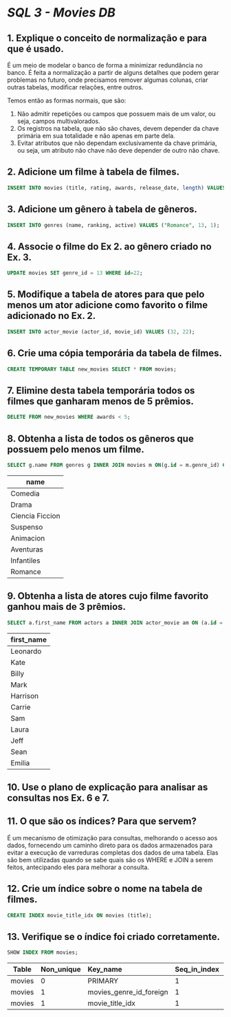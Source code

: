 # *SQL 3 - Movies DB*

## 1. Explique o conceito de normalização e para que é usado.

É um meio de modelar o banco de forma a minimizar redundância no banco. É feita a normalização a partir de alguns detalhes que podem gerar problemas no futuro, onde precisamos remover algumas colunas, criar outras tabelas, modificar relações, entre outros.

Temos então as formas normais, que são:
1. Não admitir repetições ou campos que possuem mais de um valor, ou seja, campos multivalorados.
2. Os registros na tabela, que não são chaves, devem depender da chave primária em sua totalidade e não apenas em parte dela.
3. Evitar atributos que não dependam exclusivamente da chave primária, ou seja, um atributo não chave não deve depender de outro não chave.

## 2. Adicione um filme à tabela de filmes.
```sql
INSERT INTO movies (title, rating, awards, release_date, length) VALUES ("Me Before You", 9.0, 5, '2016-06-16', 120);
```

## 3. Adicione um gênero à tabela de gêneros.
```sql
INSERT INTO genres (name, ranking, active) VALUES ("Romance", 13, 1);
```

## 4. Associe o filme do Ex 2. ao gênero criado no Ex. 3.
```sql
UPDATE movies SET genre_id = 13 WHERE id=22;
```

## 5. Modifique a tabela de atores para que pelo menos um ator adicione como favorito o filme adicionado no Ex. 2.
```sql
INSERT INTO actor_movie (actor_id, movie_id) VALUES (32, 22);
```

## 6. Crie uma cópia temporária da tabela de filmes.
```sql
CREATE TEMPORARY TABLE new_movies SELECT * FROM movies;
```

## 7. Elimine desta tabela temporária todos os filmes que ganharam menos de 5 prêmios.
```sql
DELETE FROM new_movies WHERE awards < 5;
```

## 8. Obtenha a lista de todos os gêneros que possuem pelo menos um filme.
```sql
SELECT g.name FROM genres g INNER JOIN movies m ON(g.id = m.genre_id) GROUP BY g.name;
```
| name            |
|-----------------|
| Comedia         |
| Drama           |
| Ciencia Ficcion |
| Suspenso        |
| Animacion       |
| Aventuras       |
| Infantiles      |
| Romance         |

## 9. Obtenha a lista de atores cujo filme favorito ganhou mais de 3 prêmios.
```sql
SELECT a.first_name FROM actors a INNER JOIN actor_movie am ON (a.id = am.actor_id) INNER JOIN movies m ON (m.id = am.movie_id) WHERE m.awards > 3 GROUP BY a.first_name;
```
| first_name |
|------------|
| Leonardo   |
| Kate       |
| Billy      |
| Mark       |
| Harrison   |
| Carrie     |
| Sam        |
| Laura      |
| Jeff       |
| Sean       |
| Emilia     |

## 10. Use o plano de explicação para analisar as consultas nos Ex. 6 e 7.


## 11. O que são os índices? Para que servem?
É um mecanismo de otimização para consultas, melhorando o acesso aos dados, fornecendo um caminho direto para os dados armazenados para evitar a execução de varreduras completas dos dados de uma tabela. Elas são bem utilizadas quando se sabe quais são os WHERE e JOIN a serem feitos, antecipando eles para melhorar a consulta.

## 12. Crie um índice sobre o nome na tabela de filmes.
```sql
CREATE INDEX movie_title_idx ON movies (title);
```

## 13. Verifique se o índice foi criado corretamente.
```sql
SHOW INDEX FROM movies;
```
| Table  | Non_unique | Key_name                | Seq_in_index | Column_name | Collation | Cardinality | Sub_part | Packed | Null | Index_type | Comment | Index_comment | Visible | Expression |
|---------|:-------------|:---------------------|:--------------|:------------|:----------|:------------|:----------|:--------|:---------|:-----------|:-------- |:--------------|:-----------|:--------------:|
| movies |          0 | PRIMARY                 |            1 | id          | A         |          21 |     NULL |   NULL |      | BTREE      |         |               | YES     | NULL       |
| movies |          1 | movies_genre_id_foreign |            1 | genre_id    | A         |           8 |     NULL |   NULL | YES  | BTREE      |         |               | YES     | NULL       |
| movies |          1 | movie_title_idx         |            1 | title       | A         |          22 |     NULL |   NULL |      | BTREE      |         |               | YES     | NULL       |
